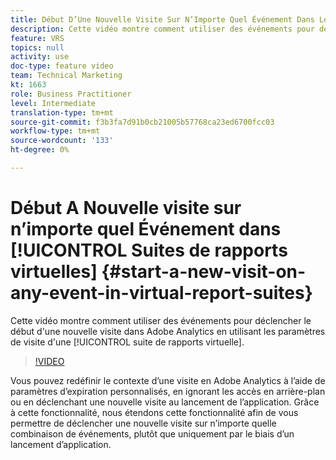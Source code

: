 ```yaml
---
title: Début D’Une Nouvelle Visite Sur N’Importe Quel Événement Dans Les Suites De Rapports Virtuelles
description: Cette vidéo montre comment utiliser des événements pour déclencher le début d'une nouvelle visite dans Adobe Analytics à l'aide des paramètres de visite d'une suite de rapports virtuelle.
feature: VRS
topics: null
activity: use
doc-type: feature video
team: Technical Marketing
kt: 1663
role: Business Practitioner
level: Intermediate
translation-type: tm+mt
source-git-commit: f3b3fa7d91b0cb21005b57768ca23ed6700fcc03
workflow-type: tm+mt
source-wordcount: '133'
ht-degree: 0%

---
```



# Début A Nouvelle visite sur n’importe quel Événement dans [!UICONTROL Suites de rapports virtuelles] {#start-a-new-visit-on-any-event-in-virtual-report-suites}

Cette vidéo montre comment utiliser des événements pour déclencher le début d&#39;une nouvelle visite dans Adobe Analytics en utilisant les paramètres de visite d&#39;une [!UICONTROL suite de rapports virtuelle].

>[!VIDEO](https://video.tv.adobe.com/v/23129/?quality=12)

Vous pouvez redéfinir le contexte d’une visite en Adobe Analytics à l’aide de paramètres d’expiration personnalisés, en ignorant les accès en arrière-plan ou en déclenchant une nouvelle visite au lancement de l’application. Grâce à cette fonctionnalité, nous étendons cette fonctionnalité afin de vous permettre de déclencher une nouvelle visite sur n’importe quelle combinaison de événements, plutôt que uniquement par le biais d’un lancement d’application.
